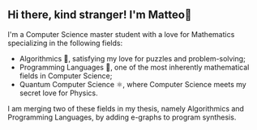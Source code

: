 ## Hi there, kind stranger! I'm Matteo👋

I'm a Computer Science master student with a love for Mathematics specializing in the following fields:
- Algorithmics 🧩, satisfying my love for puzzles and problem-solving;
- Programming Languages 🧮, one of the most inherently mathematical fields in Computer Science;
- Quantum Computer Science ⚛️, where Computer Science meets my secret love for Physics.

I am merging two of these fields in my thesis, namely Algorithmics and Programming Languages, by adding e-graphs to program synthesis.




<!--
**ViciousDoormat/ViciousDoormat** is a ✨ _special_ ✨ repository because its `README.md` (this file) appears on your GitHub profile.

Here are some ideas to get you started:

- 🔭 I’m currently working on ...
- 🌱 I’m currently learning ...
- 👯 I’m looking to collaborate on ...
- 🤔 I’m looking for help with ...
- 💬 Ask me about ...
- 📫 How to reach me: ...
- 😄 Pronouns: ...
- ⚡ Fun fact: ...
-->
